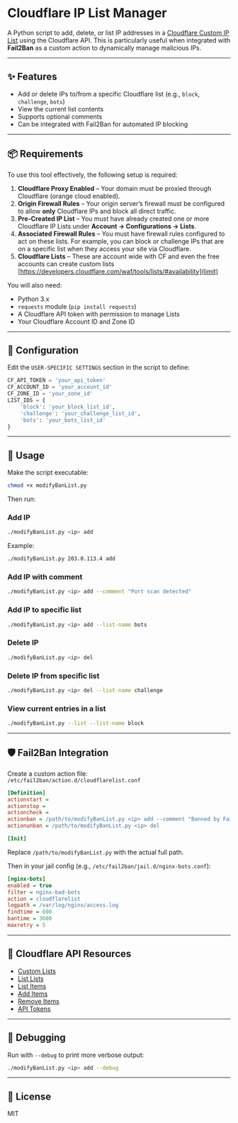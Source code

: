 
# Cloudflare IP List Manager

A Python script to add, delete, or list IP addresses in a [Cloudflare Custom IP List](https://developers.cloudflare.com/api/resources/rules/subresources/lists/) using the Cloudflare API. This is particularly useful when integrated with **Fail2Ban** as a custom action to dynamically manage malicious IPs.

---

## ✨ Features

- Add or delete IPs to/from a specific Cloudflare list (e.g., `block`, `challenge`, `bots`)
- View the current list contents
- Supports optional comments
- Can be integrated with Fail2Ban for automated IP blocking

---

## 📦 Requirements

To use this tool effectively, the following setup is required:

1. **Cloudflare Proxy Enabled** – Your domain must be proxied through Cloudflare (orange cloud enabled).
2. **Origin Firewall Rules** – Your origin server’s firewall must be configured to allow **only** Cloudflare IPs and block all direct traffic.
3. **Pre-Created IP List** – You must have already created one or more Cloudflare IP Lists under **Account → Configurations → Lists**.
4. **Associated Firewall Rules** – You must have firewall rules configured to act on these lists. For example, you can block or challenge IPs that are on a specific list when they access your site via Cloudflare.
5. **Cloudflare Lists** – These are account wide with CF and even the free accounts can create custom lists [https://developers.cloudflare.com/waf/tools/lists/#availability](limit)

You will also need:

- Python 3.x
- `requests` module (`pip install requests`)
- A Cloudflare API token with permission to manage Lists
- Your Cloudflare Account ID and Zone ID

---

## 🔧 Configuration

Edit the `USER-SPECIFIC SETTINGS` section in the script to define:

```python
CF_API_TOKEN = 'your_api_token'
CF_ACCOUNT_ID = 'your_account_id'
CF_ZONE_ID = 'your_zone_id'
LIST_IDS = {
    'block': 'your_block_list_id',
    'challenge': 'your_challenge_list_id',
    'bots': 'your_bots_list_id'
}
```

---

## 🚀 Usage

Make the script executable:

```bash
chmod +x modifyBanList.py
```

Then run:

### Add IP

```bash
./modifyBanList.py <ip> add
```

Example:

```bash
./modifyBanList.py 203.0.113.4 add
```

### Add IP with comment

```bash
./modifyBanList.py <ip> add --comment "Port scan detected"
```

### Add IP to specific list

```bash
./modifyBanList.py <ip> add --list-name bots
```

### Delete IP

```bash
./modifyBanList.py <ip> del
```

### Delete IP from specific list

```bash
./modifyBanList.py <ip> del --list-name challenge
```

### View current entries in a list

```bash
./modifyBanList.py --list --list-name block
```

---

## 🛡️ Fail2Ban Integration

Create a custom action file:  
`/etc/fail2ban/action.d/cloudflarelist.conf`

```ini
[Definition]
actionstart =
actionstop =
actioncheck =
actionban = /path/to/modifyBanList.py <ip> add --comment "Banned by Fail2Ban"
actionunban = /path/to/modifyBanList.py <ip> del

[Init]
```

Replace `/path/to/modifyBanList.py` with the actual full path.

Then in your jail config (e.g., `/etc/fail2ban/jail.d/nginx-bots.conf`):

```ini
[nginx-bots]
enabled = true
filter = nginx-bad-bots
action = cloudflarelist
logpath = /var/log/nginx/access.log
findtime = 600
bantime = 3600
maxretry = 5
```

---

## 🔗 Cloudflare API Resources

- [Custom Lists](https://developers.cloudflare.com/waf/tools/lists/custom-lists/)
- [List Lists](https://developers.cloudflare.com/api/resources/rules/subresources/lists/)
- [List Items](https://developers.cloudflare.com/api/resources/rules/subresources/lists/subresources/items/)
- [Add Items](https://developers.cloudflare.com/api/resources/rules/subresources/lists/subresources/items/methods/create/)
- [Remove Items](https://developers.cloudflare.com/api/resources/rules/subresources/lists/subresources/items/methods/delete/)
- [API Tokens](https://developers.cloudflare.com/fundamentals/api/get-started/create-token/)

---

## 🧪 Debugging

Run with `--debug` to print more verbose output:

```bash
./modifyBanList.py <ip> add --debug
```

---

## 📜 License

MIT
